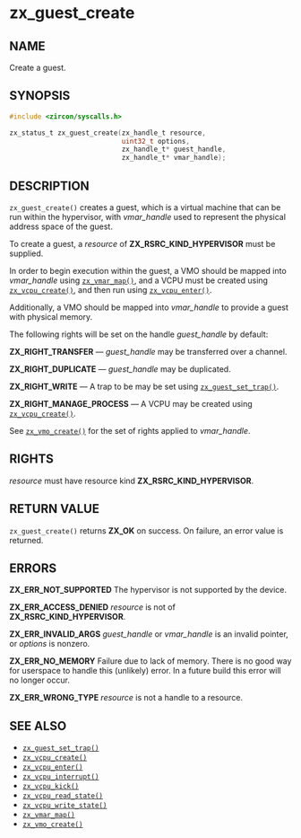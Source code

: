 # zx_guest_create

## NAME

<!-- Contents of this heading updated by update-docs-from-fidl, do not edit. -->

Create a guest.

## SYNOPSIS

<!-- Contents of this heading updated by update-docs-from-fidl, do not edit. -->

```c
#include <zircon/syscalls.h>

zx_status_t zx_guest_create(zx_handle_t resource,
                            uint32_t options,
                            zx_handle_t* guest_handle,
                            zx_handle_t* vmar_handle);
```

## DESCRIPTION

`zx_guest_create()` creates a guest, which is a virtual machine that can be run
within the hypervisor, with *vmar_handle* used to represent the physical address
space of the guest.

To create a guest, a *resource* of **ZX_RSRC_KIND_HYPERVISOR** must be supplied.

In order to begin execution within the guest, a VMO should be mapped into
*vmar_handle* using [`zx_vmar_map()`], and a VCPU must be created using
[`zx_vcpu_create()`], and then run using [`zx_vcpu_enter()`].

Additionally, a VMO should be mapped into *vmar_handle* to provide a guest with
physical memory.

The following rights will be set on the handle *guest_handle* by default:

**ZX_RIGHT_TRANSFER** &mdash; *guest_handle* may be transferred over a channel.

**ZX_RIGHT_DUPLICATE** &mdash; *guest_handle* may be duplicated.

**ZX_RIGHT_WRITE** &mdash; A trap to be may be set using [`zx_guest_set_trap()`].

**ZX_RIGHT_MANAGE_PROCESS** &mdash; A VCPU may be created using [`zx_vcpu_create()`].

See [`zx_vmo_create()`] for the set of rights applied to *vmar_handle*.

## RIGHTS

<!-- Contents of this heading updated by update-docs-from-fidl, do not edit. -->

*resource* must have resource kind **ZX_RSRC_KIND_HYPERVISOR**.

## RETURN VALUE

`zx_guest_create()` returns **ZX_OK** on success. On failure, an error value is
returned.

## ERRORS

**ZX_ERR_NOT_SUPPORTED** The hypervisor is not supported by the device.

**ZX_ERR_ACCESS_DENIED** *resource* is not of **ZX_RSRC_KIND_HYPERVISOR**.

**ZX_ERR_INVALID_ARGS** *guest_handle* or *vmar_handle* is an invalid pointer,
or *options* is nonzero.

**ZX_ERR_NO_MEMORY**  Failure due to lack of memory.
There is no good way for userspace to handle this (unlikely) error.
In a future build this error will no longer occur.

**ZX_ERR_WRONG_TYPE** *resource* is not a handle to a resource.

## SEE ALSO

 - [`zx_guest_set_trap()`]
 - [`zx_vcpu_create()`]
 - [`zx_vcpu_enter()`]
 - [`zx_vcpu_interrupt()`]
 - [`zx_vcpu_kick()`]
 - [`zx_vcpu_read_state()`]
 - [`zx_vcpu_write_state()`]
 - [`zx_vmar_map()`]
 - [`zx_vmo_create()`]

<!-- References updated by update-docs-from-fidl, do not edit. -->

[`zx_guest_set_trap()`]: guest_set_trap.md
[`zx_vcpu_create()`]: vcpu_create.md
[`zx_vcpu_enter()`]: vcpu_enter.md
[`zx_vcpu_interrupt()`]: vcpu_interrupt.md
[`zx_vcpu_kick()`]: vcpu_kick.md
[`zx_vcpu_read_state()`]: vcpu_read_state.md
[`zx_vcpu_write_state()`]: vcpu_write_state.md
[`zx_vmar_map()`]: vmar_map.md
[`zx_vmo_create()`]: vmo_create.md
